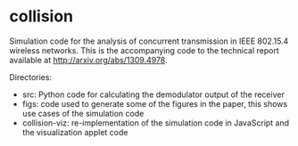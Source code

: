 collision
=========

Simulation code for the analysis of concurrent transmission in IEEE 802.15.4 wireless networks. 
This is the accompanying code to the technical report available at http://arxiv.org/abs/1309.4978.

Directories:
- src: Python code for calculating the demodulator output of the receiver
- figs: code used to generate some of the figures in the paper, this shows use cases of the simulation code
- collision-viz: re-implementation of the simulation code in JavaScript and the visualization applet code
